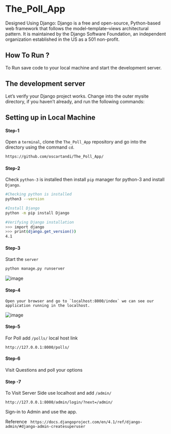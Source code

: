 # The_Poll_App
Designed Using Django:
  Django is a free and open-source, Python-based web framework that follows the model–template–views architectural pattern. It is maintained by the Django Software   Foundation, an independent organization established in the US as a 501 non-profit.
  
## How To Run ?

To Run save code to your local machine and start the development server.

## The development server
Let’s verify your Django project works. Change into the outer mysite directory, if you haven’t already, and run the following commands:

## Setting up in Local Machine

#### Step-1 
  Open a `terminal`, clone the `The_Poll_App` repository and go into the directory using the command `cd`.
  ```bash
  https://github.com/oscartandi/The_Poll_App/

  ```
  #### Step-2
  Check `python-3` is installed then install `pip` manager for python-3 and install `Django`.
  ```bash
  #Checking python is installed
  python3 --version 

  #Install Django
  python -m pip install Django

  #Verifying Django installation
  >>> import django
  >>> print(django.get_version())
  4.1
  ```

#### Step-3 
Start the `server`
```bash
python manage.py runserver
```
![image](https://user-images.githubusercontent.com/98871819/201474698-1d5a45ba-966d-4572-8c50-906db48592c4.png)

#### Step-4
```
Open your browser and go to `localhost:8000/index` we can see our application running in the localhost.
```
![image](https://user-images.githubusercontent.com/98871819/201474901-144eb854-3bca-4986-a3ff-3ca1e34c96ef.png)

#### Step-5 

For Poll add `/polls/` local host link 
```
http://127.0.0.1:8000/polls/
```

#### Step-6

Visit Questions and poll your options

#### Step -7 

To Visit Server Side use localhost and add `/admin/`

```
http://127.0.0.1:8000/admin/login/?next=/admin/
```

Sign-in to Admin and use the app.

Reference ``` https://docs.djangoproject.com/en/4.1/ref/django-admin/#django-admin-createsuperuser```

